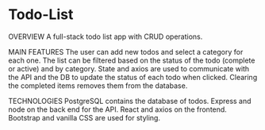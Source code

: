 # Todo-List
OVERVIEW
A full-stack todo list app with CRUD operations.

MAIN FEATURES
The user can add new todos and select a category for each one.  The list can be filtered based on the status of the todo (complete or active) and by category.  State and axios are used to communicate with the API and the DB to update the status of each todo when clicked.  Clearing the completed items removes them from the database.

TECHNOLOGIES
PostgreSQL contains the database of todos.  Express and node on the back end for the API.  React and axios on the frontend.  Bootstrap and vanilla CSS are used for styling.
